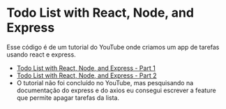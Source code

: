 # Todo List with React, Node, and Express

Esse código é de um tutorial do YouTube onde criamos um app de tarefas usando react e express.
 - [Todo List with React, Node, and Express - Part 1](https://www.youtube.com/watch?v=UssANbORcZE&list=LL&index=7)
 - [Todo List with React, Node, and Express - Part 2](https://www.youtube.com/watch?v=HFgO57aHAqM&ab_channel=AdamCoder7)
 - O tutorial não foi concluído no YouTube, mas pesquisando na documentação do express e do axios eu consegui escrever a feature que permite apagar tarefas da lista.
 
